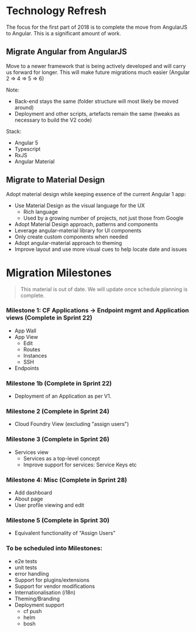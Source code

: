 # Technology Refresh

The focus for the first part of 2018 is to complete the move from AngularJS to Angular. This is a significant amount of work.

## Migrate Angular from AngularJS

Move to a newer framework that is being actively developed and will carry us forward for longer. This will make future migrations much easier (Angular 2 => 4 => 5 => 6)

Note:
- Back-end stays the same (folder structure will most likely be moved around)
- Deployment and other scripts, artefacts remain the same (tweaks as necessary to build the V2 code)

Stack:

- Angular 5
- Typescript
- RxJS
- Angular Material

## Migrate to Material Design

Adopt material design while keeping essence of the current Angular 1 app:

- Use Material Design as the visual language for the UX
  - Rich language
  - Used by a growing number of projects, not just those from Google
- Adopt Material Design approach, patterns and components
- Leverage angular-material library for UI components
- Only create custom components when needed
- Adopt angular-material approach to theming
- Improve layout and use more visual cues to help locate date and issues


# Migration Milestones

> This material is out of date. We will update once schedule planning is complete.

### Milestone 1: CF Applications -> Endpoint mgmt and Application views (Complete in Sprint 22)

- App Wall
- App View
  - Edit
  - Routes
  - Instances
  - SSH
- Endpoints

### Milestone 1b (Complete in Sprint 22)

- Deployment of an Application as per V1.

### Milestone 2 (Complete in Sprint 24)

-  Cloud Foundry View (excluding "assign users")

### Milestone 3 (Complete in Sprint 26)

- Services view
  - Services as a top-level concept
  - Improve support for services: Service Keys etc

### Milestone 4: Misc (Complete in Sprint 28)

- Add dashboard
- About page
- User profile viewing and edit

### Milestone 5 (Complete in Sprint 30)

- Equivalent functionality of "Assign Users"

### To be scheduled into Milestones:

- e2e tests
- unit tests
- error handling
- Support for plugins/extensions
- Support for vendor modifications
- Internationalisation (i18n)
- Theming/Branding
- Deployment support
  - cf push
  - helm
  - bosh

